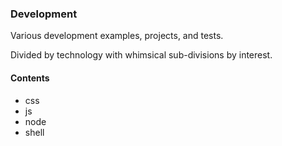### Development

Various development examples, projects, and tests.

Divided by technology with whimsical sub-divisions by interest.

#### Contents
* css
* js
* node
* shell
